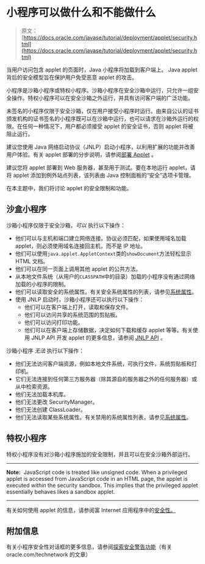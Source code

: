 # 小程序可以做什么和不能做什么

> 原文： [https://docs.oracle.com/javase/tutorial/deployment/applet/security.html](https://docs.oracle.com/javase/tutorial/deployment/applet/security.html)

当用户访问包含 applet 的页面时，Java 小程序将加载到客户端上。 Java applet 背后的安全模型旨在保护用户免受恶意 applet 的攻击。

小程序是沙箱小程序或特权小程序。沙箱小程序在安全沙箱中运行，只允许一组安全操作。特权小程序可以在安全沙箱之外运行，并具有访问客户端的广泛功能。

未签名的小程序仅限于安全沙箱，仅在用户接受小程序时运行。由来自公认的证书颁发机构的证书签名的小程序既可以在沙箱中运行，也可以请求在沙箱外运行的权限。在任何一种情况下，用户都必须接受 applet 的安全证书，否则 applet 将被阻止运行。

建议您使用 Java 网络启动协议（JNLP）启动小程序，以利用扩展的功能并改善用户体验。有关 applet 部署的分步说明，请参阅[部署 Applet](deployingApplet.html) 。

建议您将 applet 部署到 Web 服务器，甚至用于测试。要在本地运行 applet，请将 applet 添加到例外站点列表，该列表由 Java 控制面板的“安全”选项卡管理。

在本主题中，我们将讨论 applet 的安全限制和功能。

## 沙盒小程序

沙箱小程序仅限于安全沙箱，_可以_ 执行以下操作：

*   他们可以与主机和端口建立网络连接。协议必须匹配，如果使用域名加载 applet，则必须使用域名连接回主机，而不是 IP 地址。
*   他们可以使用`java.applet.AppletContext`类的`showDocument`方法轻松显示 HTML 文档。
*   他们可以在同一页面上调用其他 applet 的公共方法。
*   从本地文件系统（从用户的`CLASSPATH`中的目录）加载的小程序没有通过网络加载的小程序的限制。
*   他们可以读取安全的系统属性。有关安全系统属性的列表，请参见[系统属性](../doingMoreWithRIA/properties.html)。
*   使用 JNLP 启动时，沙箱小程序还可以执行以下操作：
    *   他们可以在客户端上打开，读取和保存文件。
    *   他们可以访问共享的系统范围的剪贴板。
    *   他们可以访问打印功能。
    *   他们可以在客户端上存储数据，决定如何下载和缓存 applet 等等。有关使用 JNLP API 开发 applet 的更多信息，请参阅 [JNLP API](../doingMoreWithRIA/jnlpAPI.html) 。

沙箱小程序 _无法_ 执行以下操作：

*   他们无法访问客户端资源，例如本地文件系统，可执行文件，系统剪贴板和打印机。
*   它们无法连接到任何第三方服务器（除其源自的服务器之外的任何服务器）或从中检索资源。
*   他们无法加载本机库。
*   他们无法更改 SecurityManager。
*   他们无法创建 ClassLoader。
*   他们无法读取某些系统属性。有关禁用的系统属性列表，请参见[系统属性](../doingMoreWithRIA/properties.html)。

## 特权小程序

特权小程序没有对沙箱小程序施加的安全限制，并且可以在安全沙箱外部运行。

* * *

**Note:**  JavaScript code is treated like unsigned code. When a privileged applet is accessed from JavaScript code in an HTML page, the applet is executed _within_ the security sandbox. This implies that the privileged applet essentially behaves likes a sandbox applet.

* * *

有关如何使用 applet 的信息，请参阅富 Internet 应用程序中的[安全性。](../doingMoreWithRIA/security.html)

## 附加信息

有关小程序安全性对话框的更多信息，请参阅[探索安全警告功能](http://www.oracle.com/technetwork/articles/javase/appletwarning-135102.html)（有关 oracle.com/technetwork 的文章）